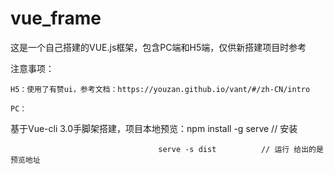# vue_frame
这是一个自己搭建的VUE.js框架，包含PC端和H5端，仅供新搭建项目时参考

注意事项： 

    H5：使用了有赞ui，参考文档：https://youzan.github.io/vant/#/zh-CN/intro
    
    PC：
    
基于Vue-cli 3.0手脚架搭建，项目本地预览：npm install -g serve	// 安装

                                     serve -s dist		    // 运行 给出的是预览地址

